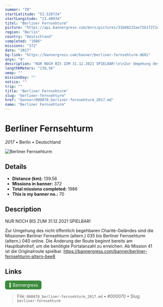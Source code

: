 ```yaml
---
nummer: "70"
startLatitude: "52.520724"
startLongitude: "13.40934"
titel: "Berliner Fernsehturm"
picture: "https://api.bannergress.com/bnrs/pictures/31b08225ae72b1f2f2cc3a10d7491b92"
region: "Berlin"
country: "Deutschland"
completed: "1986"
missions: "372"
date: "2017"
bg-link: "https://bannergress.com/banner/berliner-fernsehturm-d601"
onyx: "0"
description: "NUR NOCH BIS ZUM 31.12.2021 SPIELBAR!\n\nZur Umgehung des nicht öffentlich begehbaren Charitè-Geländes sind die Missionen Berliner Fernsehturm (altern.) 035 bis Berliner Fernsehturm (altern.) 040 online. Die Änderung der Route beginnt bereits am Hauptbahnhof, um die benötigte Portalanzahl zu erreichen. Ab Mission 41 ist die Originalroute spielbar. https://bannergress.com/banner/berliner-fernsehturm-altern-bee8"
lengthKMeters: "139,56"
umap: ""
missionDay: ""
notice: ""
trip: ""
title: "Berliner Fernsehturm"
slug: "berliner-fernsehturm"
href: "banner/000070_berliner-fernsehturm_2017.md"
name: "Berliner Fernsehturm"
---
```

# Berliner Fernsehturm

*2017* • Berlin • Deutschland

![Berliner Fernsehturm](https://api.bannergress.com/bnrs/pictures/31b08225ae72b1f2f2cc3a10d7491b92)



## Details
- **Distance (km):** 139.56
- **Missions in banner:** 372
- **Total missions completed:** 1986
- **This is my banner no.:** 70



## Description
NUR NOCH BIS ZUM 31.12.2021 SPIELBAR!

Zur Umgehung des nicht öffentlich begehbaren Charitè-Geländes sind die Missionen Berliner Fernsehturm (altern.) 035 bis Berliner Fernsehturm (altern.) 040 online. Die Änderung der Route beginnt bereits am Hauptbahnhof, um die benötigte Portalanzahl zu erreichen. Ab Mission 41 ist die Originalroute spielbar. https://bannergress.com/banner/berliner-fernsehturm-altern-bee8



## Links
<a href="https://bannergress.com/banner/berliner-fernsehturm-d601" target="_blank" style="display:inline-block;margin-right:8px;padding:6px 12px;background:#3c8b3c;color:#fff;text-decoration:none;border-radius:6px;">🔗 Bannergress</a>



> File: `000070_berliner-fernsehturm_2017.md`
> • #000070
> • Slug: `berliner-fernsehturm`
